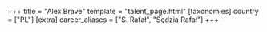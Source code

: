 +++
title = "Alex Brave"
template = "talent_page.html"
[taxonomies]
country = ["PL"]
[extra]
career_aliases = ["S. Rafał", "Sędzia Rafał"]
+++
